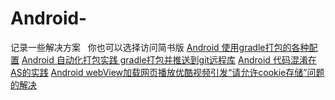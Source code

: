 # Android-
记录一些解决方案
 
你也可以选择访问简书版
[Android 使用gradle打包的各种配置](http://www.jianshu.com/p/1a320062aedd)
[Android 自动化打包实践 gradle打包并推送到git远程库](http://www.jianshu.com/p/9eaefefddde8)
[Android 代码混淆在AS的实践](http://www.jianshu.com/p/e19cc5194a31)
[Android webView加载网页播放优酷视频引发“请允许cookie存储”问题的解决](http://www.jianshu.com/p/00861f1e3248)
